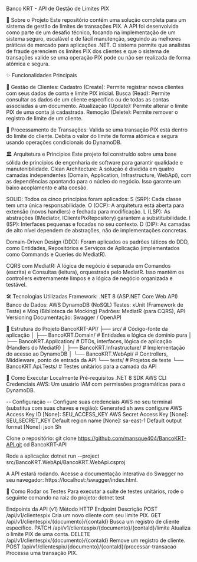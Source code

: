 Banco KRT - API de Gestão de Limites PIX

📄 Sobre o Projeto
Este repositório contém uma solução completa para um sistema de gestão de limites de transações PIX. A API foi desenvolvida como parte de um desafio técnico, focando na implementação de um sistema seguro, escalável e de fácil manutenção, seguindo as melhores práticas de mercado para aplicações .NET.
O sistema permite que analistas de fraude gerenciem os limites PIX dos clientes e que o sistema de transações valide se uma operação PIX pode ou não ser realizada de forma atômica e segura.

✨ Funcionalidades Principais

👤 Gestão de Clientes:
Cadastro (Create): Permite registrar novos clientes com seus dados de conta e limite PIX inicial.
Busca (Read): Permite consultar os dados de um cliente específico ou de todas as contas associadas a um documento.
Atualização (Update): Permite alterar o limite PIX de uma conta já cadastrada.
Remoção (Delete): Permite remover o registro de limite de um cliente.

💸 Processamento de Transações:
Valida se uma transação PIX está dentro do limite do cliente.
Debita o valor do limite de forma atômica e segura usando operações condicionais do DynamoDB.

🏛️ Arquitetura e Princípios
Este projeto foi construído sobre uma base sólida de princípios de engenharia de software para garantir qualidade e manutenibilidade.
Clean Architecture: A solução é dividida em quatro camadas independentes (Domain, Application, Infrastructure, WebApi), com as dependências apontando para o núcleo do negócio. Isso garante um baixo acoplamento e alta coesão.

SOLID: Todos os cinco princípios foram aplicados:
S (SRP): Cada classe tem uma única responsabilidade.
O (OCP): A arquitetura está aberta para extensão (novos handlers) e fechada para modificação.
L (LSP): As abstrações (IMediator, IClientePixRepository) garantem a substituibilidade.
I (ISP): Interfaces pequenas e focadas no seu contexto.
D (DIP): As camadas de alto nível dependem de abstrações, não de implementações concretas.

Domain-Driven Design (DDD): Foram aplicados os padrões táticos do DDD, como Entidades, Repositórios e Serviços de Aplicação (implementados como Commands e Queries do MediatR).

CQRS com MediatR: A lógica de negócio é separada em Comandos (escrita) e Consultas (leitura), orquestrada pelo MediatR. Isso mantém os controllers extremamente limpos e a lógica de negócio organizada e testável.

🛠️ Tecnologias Utilizadas
Framework: .NET 8 (ASP.NET Core Web API)
Banco de Dados: AWS DynamoDB (NoSQL)
Testes: xUnit (Framework de Teste) e Moq (Biblioteca de Mocking)
Padrões: MediatR (para CQRS), API Versioning
Documentação: Swagger / OpenAPI

📂 Estrutura do Projeto
BancoKRT-API/
├── src/                      # Código-fonte da aplicação
│   ├── BancoKRT.Domain/        # Entidades e lógica de domínio pura
│   ├── BancoKRT.Application/   # DTOs, interfaces, lógica de aplicação (Handlers do MediatR)
│   ├── BancoKRT.Infrastructure/  # Implementação do acesso ao DynamoDB
│   └── BancoKRT.WebApi/        # Controllers, Middleware, ponto de entrada da API
└── tests/                    # Projetos de teste
    └── BancoKRT.Api.Tests/     # Testes unitários para a camada da API

🚀 Como Executar Localmente
Pré-requisitos
.NET 8 SDK
AWS CLI
Credenciais AWS: Um usuário IAM com permissões programáticas para o DynamoDB.

-- Configuração --
Configure suas credenciais AWS no seu terminal (substitua com suas chaves e região):
Generated sh
aws configure
AWS Access Key ID [None]: SEU_ACCESS_KEY
AWS Secret Access Key [None]: SEU_SECRET_KEY
Default region name [None]: sa-east-1
Default output format [None]: json
Sh

Clone o repositório:
git clone https://github.com/mansque404/BancoKRT-API.git
cd BancoKRT-API

Rode a aplicação:
dotnet run --project src/BancoKRT.WebApi/BancoKRT.WebApi.csproj

A API estará rodando. Acesse a documentação interativa do Swagger no seu navegador: https://localhost:<PORTA>/swagger/index.html.

🧪 Como Rodar os Testes
Para executar a suíte de testes unitários, rode o seguinte comando na raiz do projeto:
dotnet test

Endpoints da API (v1)
Método HTTP	Endpoint	Descrição
POST	/api/v1/clientespix	Cria um novo cliente com seu limite PIX.
GET	/api/v1/clientespix/{documento}/{contaId}	Busca um registro de cliente específico.
PATCH	/api/v1/clientespix/{documento}/{contaId}/limite	Atualiza o limite PIX de uma conta.
DELETE	/api/v1/clientespix/{documento}/{contaId}	Remove um registro de cliente.
POST	/api/v1/clientespix/{documento}/{contaId}/processar-transacao	Processa uma transação PIX.
